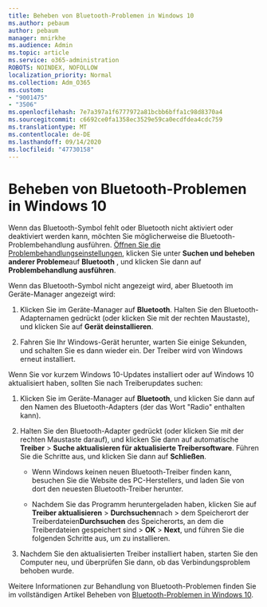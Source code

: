 ```yaml
---
title: Beheben von Bluetooth-Problemen in Windows 10
ms.author: pebaum
author: pebaum
manager: mnirkhe
ms.audience: Admin
ms.topic: article
ms.service: o365-administration
ROBOTS: NOINDEX, NOFOLLOW
localization_priority: Normal
ms.collection: Adm_O365
ms.custom:
- "9001475"
- "3506"
ms.openlocfilehash: 7e7a397a1f6777972a81bcbb6bffa1c98d8370a4
ms.sourcegitcommit: c6692ce0fa1358ec3529e59ca0ecdfdea4cdc759
ms.translationtype: MT
ms.contentlocale: de-DE
ms.lasthandoff: 09/14/2020
ms.locfileid: "47730158"
---
```

# <a name="fix-bluetooth-problems-in-windows-10"></a>Beheben von Bluetooth-Problemen in Windows 10

Wenn das Bluetooth-Symbol fehlt oder Bluetooth nicht aktiviert oder deaktiviert werden kann, möchten Sie möglicherweise die Bluetooth-Problembehandlung ausführen. [Öffnen Sie die Problembehandlungseinstellungen](ms-settings:troubleshoot), klicken Sie unter **Suchen und beheben anderer Probleme**auf **Bluetooth** , und klicken Sie dann auf **Problembehandlung ausführen**.

Wenn das Bluetooth-Symbol nicht angezeigt wird, aber Bluetooth im Geräte-Manager angezeigt wird:

1. Klicken Sie im Geräte-Manager auf **Bluetooth**. Halten Sie den Bluetooth-Adapternamen gedrückt (oder klicken Sie mit der rechten Maustaste), und klicken Sie auf **Gerät deinstallieren**.

2. Fahren Sie Ihr Windows-Gerät herunter, warten Sie einige Sekunden, und schalten Sie es dann wieder ein. Der Treiber wird von Windows erneut installiert.

Wenn Sie vor kurzem Windows 10-Updates installiert oder auf Windows 10 aktualisiert haben, sollten Sie nach Treiberupdates suchen:

1. Klicken Sie im Geräte-Manager auf **Bluetooth**, und klicken Sie dann auf den Namen des Bluetooth-Adapters (der das Wort "Radio" enthalten kann).

2. Halten Sie den Bluetooth-Adapter gedrückt (oder klicken Sie mit der rechten Maustaste darauf), und klicken Sie dann auf automatische **Treiber**  >  **Suche aktualisieren für aktualisierte Treibersoftware**. Führen Sie die Schritte aus, und klicken Sie dann auf **Schließen**.

      - Wenn Windows keinen neuen Bluetooth-Treiber finden kann, besuchen Sie die Website des PC-Herstellers, und laden Sie von dort den neuesten Bluetooth-Treiber herunter.

    - Nachdem Sie das Programm heruntergeladen haben, klicken Sie auf **Treiber aktualisieren**  >  **Durchsuchen**nach  >  dem Speicherort der Treiberdateien**Durchsuchen** des Speicherorts, an dem die Treiberdateien gespeichert sind > **OK**  >  **Next**, und führen Sie die folgenden Schritte aus, um zu installieren.

3. Nachdem Sie den aktualisierten Treiber installiert haben, starten Sie den Computer neu, und überprüfen Sie dann, ob das Verbindungsproblem behoben wurde.

Weitere Informationen zur Behandlung von Bluetooth-Problemen finden Sie im vollständigen Artikel Beheben von [Bluetooth-Problemen in Windows 10](https://support.microsoft.com/help/14169/windows-10-fix-bluetooth-problems).
